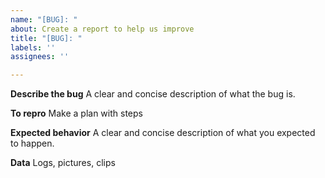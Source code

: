 ```yaml
---
name: "[BUG]: "
about: Create a report to help us improve
title: "[BUG]: "
labels: ''
assignees: ''

---
```


**Describe the bug**
A clear and concise description of what the bug is.

**To repro**
Make a plan with steps

**Expected behavior**
A clear and concise description of what you expected to happen.

**Data**
Logs, pictures, clips
